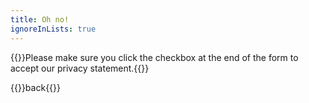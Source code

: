 ```yaml
---
title: Oh no!
ignoreInLists: true
---
```

{{<feedback class="error">}}Please make sure you click the checkbox at the end of the form to accept our privacy statement.{{</feedback>}}

{{<backlink>}}back{{</backlink>}}
